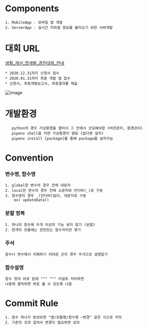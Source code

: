 # Components
    1. MobileApp - 모바일 앱 개발
    2. ServerApp - 실시간 지하철 정보를 불러오기 위한 서버개발

# 대회 URL
[](생활_개선_앱개발_경진대회_안내)
[생활_개선_앱개발_경진대회_안내](https://www.skku.edu/skku/campus/skk_comm/notice01.do?mode=view&articleNo=87141&article.offset=10&articleLimit=10, "go link")

    * 2020.12.31까지 신청서 접수
    * 2020.01.31까지 최종 개발 앱 접수
    * 신청서, 최종개발보고서, 최종결과물 제출
![image](https://user-images.githubusercontent.com/50725139/103212324-d03e8600-494d-11eb-9a24-fa8e7081bd10.jpeg)

# 개발환경
       python의 경우 가상환경을 열어서 그 안에서 코딩해야함 (버전관리, 환경관리)
       pipenv shell을 치면 가상환경이 열림 (없다면 설치)
       pipenv install [package]를 통해 package를 설치가능

# Convention
### 변수명, 함수명
    1. global한 변수의 경우 전체 대문자
    2. local한 변수의 경우 전체 소문자와 언더바(_)로 구분
    3. 함수명의 경우 _(언더바)없이, 대문자로 구분
        ex) updateData()

### 분할 정복
    1. 하나의 함수에 두개 이상의 기능 넣지 않기 (분할)
    2. 한개의 모듈에는 관련있는 함수끼리만 묶기

### 주석
    함수나 변수에서 이해하기 어려운 곳의 경우 주석으로 설명달기

### 함수설명
    함수 정의 바로 밑에 """ """ 이걸로 처리하면
    나중에 클릭하면 바로 볼 수 있도록 나옴

# Commit Rule
    1. 함수 하나가 완성되면 "앱/모듈명/함수명 ~변경" 같은 식으로 커밋
    2. 기존의 것과 겹쳐서 변경이 필요하면 상의
   
